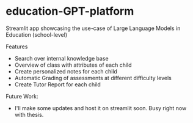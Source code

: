 # education-GPT-platform

Streamlit app showcasing the use-case of Large Language Models in Education (school-level)

Features
- Search over internal knowledge base
- Overview of class with attributes of each child
- Create personalized notes for each child
- Automatic Grading of assessments at different difficulty levels
- Create Tutor Report for each child

Future Work:
- I'll make some updates and host it on streamlit soon. Busy right now with thesis. 

